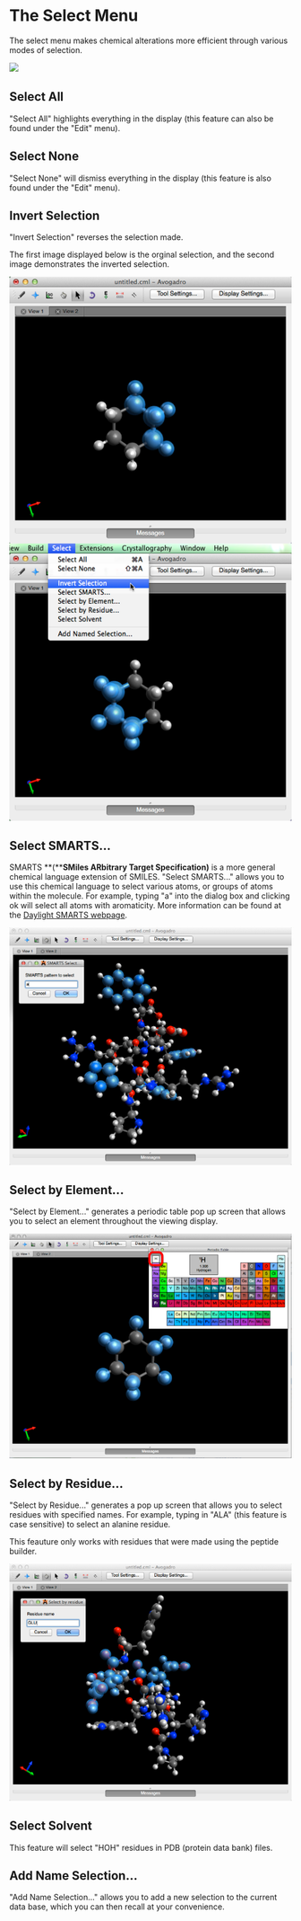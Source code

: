 # The Select Menu

The select menu makes chemical alterations more efficient through various modes of selection.

![][1]

[1]: images/5-select-menu/ee179776-5a24-4523-a668-a0012d4dbe6c.png

## Select All

"Select All" highlights everything in the display (this feature can also be found under the "Edit" menu).

## Select None

"Select None" will dismiss everything in the display (this feature is also found under the "Edit" menu).

## Invert Selection

"Invert Selection" reverses the selection made.

The first image displayed below is the orginal selection, and the second image demonstrates the inverted selection.

![Invert Selection][2]

[2]: images/5-select-menu/invert-selection.png

## Select SMARTS...

SMARTS **(****SMiles ARbitrary Target Specification)** is a more
general chemical language extension of SMILES. "Select SMARTS..."
allows you to use this chemical language to select various atoms, or
groups of atoms within the molecule. For example, typing "a" into the
dialog box and clicking ok will select all atoms with
aromaticity. More information can be found at the [Daylight SMARTS webpage](http://www.daylight.com/dayhtml/doc/theory/theory.smarts.html).

![Select SMARTS...][3]

[3]: images/5-select-menu/select-smarts.png

## Select by Element...

"Select by Element..." generates a periodic table pop up screen that allows you to select an element throughout the viewing display.

![Select by Element...][4]

[4]: images/5-select-menu/select-by-element.png

## Select by Residue...

"Select by Residue..." generates a pop up screen that allows you to select residues with specified names. For example, typing in "ALA" (this feature is case sensitive) to select an alanine residue.

This feauture only works with residues that were made using the peptide builder.

![Select by Residue...][5]

[5]: images/5-select-menu/select-by-residue.png

## Select Solvent

This feature will select "HOH" residues in PDB (protein data bank) files.

## Add Name Selection...

"Add Name Selection..." allows you to add a new selection to the current data base, which you can then recall at your convenience.
